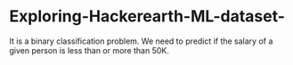 # Exploring-Hackerearth-ML-dataset-
It is a binary classification problem. We need to predict if the salary of a given person is less than or more than 50K.
